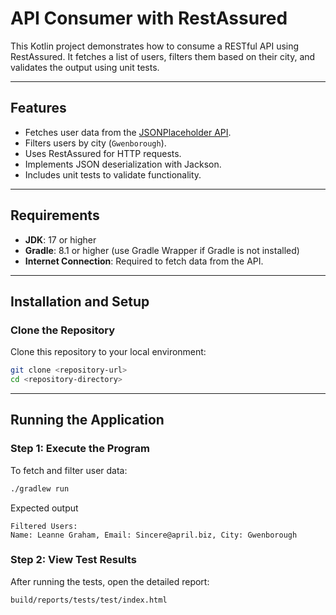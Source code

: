 # API Consumer with RestAssured

This Kotlin project demonstrates how to consume a RESTful API using RestAssured. It fetches a list of users, filters them based on their city, and validates the output using unit tests.

---

## Features
- Fetches user data from the [JSONPlaceholder API](https://jsonplaceholder.typicode.com/users).
- Filters users by city (`Gwenborough`).
- Uses RestAssured for HTTP requests.
- Implements JSON deserialization with Jackson.
- Includes unit tests to validate functionality.

---

## Requirements
- **JDK**: 17 or higher
- **Gradle**: 8.1 or higher (use Gradle Wrapper if Gradle is not installed)
- **Internet Connection**: Required to fetch data from the API.

---

## Installation and Setup

### Clone the Repository
Clone this repository to your local environment:
```bash
git clone <repository-url>
cd <repository-directory>
```
---

## Running the Application

### Step 1: Execute the Program
To fetch and filter user data:
```bash
./gradlew run
```
Expected output
```
Filtered Users:
Name: Leanne Graham, Email: Sincere@april.biz, City: Gwenborough
```
### Step 2: View Test Results
After running the tests, open the detailed report:
```
build/reports/tests/test/index.html
```
